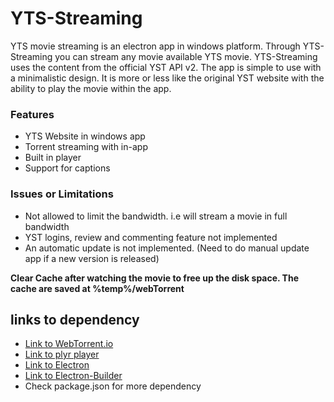 # YTS-Streaming
 YTS movie streaming is an electron app in windows platform. Through YTS-Streaming you can stream any movie available YTS movie.
 YTS-Streaming uses the content from the official YST API v2. The app is simple to use with a minimalistic design. It is more or less like the original YST website with the ability to play the movie within the app.
 
 ### Features
 - YTS Website in windows app
 - Torrent streaming with in-app
 - Built in player
 - Support for captions
 
 ### Issues or Limitations
 - Not allowed to limit the bandwidth. i.e will stream a movie in full bandwidth
 - YST logins, review and commenting feature not implemented
 - An automatic update is not implemented. (Need to do manual update app if a new version is released)

**Clear Cache after watching the movie to free up the disk space. The cache are saved at %temp%/webTorrent**

## links to dependency
- [Link to WebTorrent.io](http://webtorrent.io)
- [Link to plyr player](https://plyr.io/)
- [Link to Electron](https://www.electronjs.org/)
- [Link to Electron-Builder](https://github.com/electron-userland/electron-builder)
- Check package.json for more dependency
